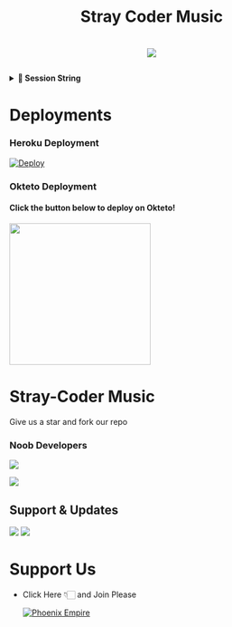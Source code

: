 <h1 align="center"><b>Stray Coder Music</b></h1>

# <p align="center"><a href="https://github.com/SJMxADITI/TrickyAbhi-Music"><img src="https://github-readme-stats.vercel.app/api/pin?username=Sjmxaditi&show_icons=true&theme=dracula&hide_border=true&repo=Trickyabhi-music"></a></p>
<p align="center">

  <details>
<summary><b>🔗 Session String</b></summary>
<br>

> You'll need a [API_ID](https://my.telegram.org/auth) & [API_HASH](https://my.telegram.org/auth) in order to generate pyrogram session string. 
> Always remember to use good API combo else your account could be deleted.

<h4> Generate Session via Repl.it: </h4>    
<p><a href="https://replit.com/@NotReallyShikhar/Yukki-Music-String-Gen?lite=1&outputonly=1#main.py"><img src="https://img.shields.io/badge/Generate%20On%20Repl-blueviolet?style=for-the-badge&logo=appveyor" width="350""/></a></p>

</details>

  
  
# Deployments
  
### Heroku Deployment
  
  [![Deploy](https://www.herokucdn.com/deploy/button.svg)](https://heroku.com/deploy?template=https://github.com/SJMxADITI/TrickyAbhi-Music)
  
  
###  Okteto Deployment

<h4>Click the button below to deploy on Okteto!</h4>
<a href="https://cloud.okteto.com/deploy?repository=https://github.com/SJMxADITI/TrickyAbhi-Music"><img src="https://img.shields.io/badge/Deploy%20To%20Okteto-informational?style=for-the-badge&logo=Okteto" width="250""/></a>

  

  
# Stray-Coder Music
Give us a star and fork our repo
  
  
  
### Noob Developers 
  
<a href="https://t.me/Its_romeoo"><img src="https://img.shields.io/badge/Romeo-ReD.svg?style=for-the-badge&logo=Python"></a> 
  
<a href="https://t.me/PhoenixWarmed"><img src="https://img.shields.io/badge/Phoenix-ReD.svg?style=for-the-badge&logo=Python"></a> 
  

## Support & Updates 
<a href="https://t.me/StrayCoderSupport"><img src="https://img.shields.io/badge/Join-Group%20Support-blue.svg?style=for-the-badge&logo=Telegram"></a> <a href="https://t.me/StrayCoder"><img src="https://img.shields.io/badge/Join-Updates%20Channel-blue.svg?style=for-the-badge&logo=Telegram"></a>
  
# Support Us
  
  
- Click Here 👇🏻 and Join Please
  
  [![Phoenix Empire](https://telegra.ph/file/c4a71bd6b606f037b21c8.jpg)](https://t.me/PHOENIX_EMPIRE)
